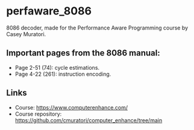 # perfaware_8086
8086 decoder, made for the Performance Aware Programming course by Casey Muratori.

## Important pages from the 8086 manual:
- Page 2-51 (74): cycle estimations.
- Page 4-22 (261): instruction encoding.

## Links
- Course: https://www.computerenhance.com/
- Course repository: https://github.com/cmuratori/computer_enhance/tree/main
